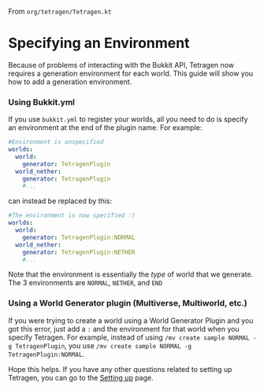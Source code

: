 From `org/tetragen/Tetragen.kt`

# Specifying an Environment
Because of problems of interacting with the Bukkit API, Tetragen now requires a generation environment for each world. This guide will show you how to add a generation environment.
### Using Bukkit.yml
If you use `bukkit.yml` to register your worlds, all you need to do is specify an environment at the end of the plugin name. For example:
```yml
#Environment is unspecified 
worlds:
  world:
    generator: TetragenPlugin
  world_nether: 
    generator: TetragenPlugin
    #...
```
can instead be replaced by this:
```yml
#The environment is now specified :) 
worlds:
  world:
    generator: TetragenPlugin:NORMAL
  world_nether: 
    generator: TetragenPlugin:NETHER
    #...
```
Note that the environment is essentially the *type* of world that we generate. The 3 environments are `NORMAL`, `NETHER`, and `END`
### Using a World Generator plugin (Multiverse, Multiworld, etc.)
If you were trying to create a world using a World Generator Plugin and you got this error, just add a `:` and the environment for that world when you specify Tetragen. For example, instead of using `/mv create sample NORMAL -g TetragenPlugin`, you use `/mv create sample NORMAL -g TetragenPlugin:NORMAL`.

Hope this helps. If you have any other questions related to setting up Tetragen, you can go to the [Setting up](https://github.com/croissant676/Tetragen/blob/main/Setup.md) page.
